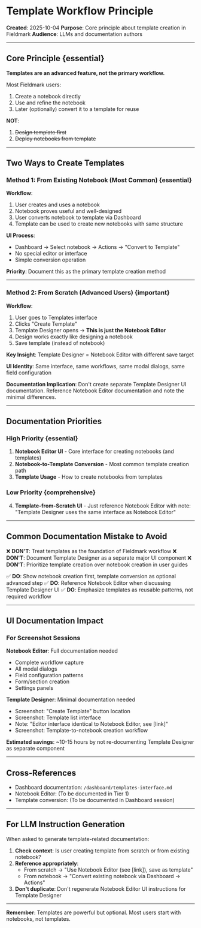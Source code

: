 # Template Workflow Principle
**Created**: 2025-10-04
**Purpose**: Core principle about template creation in Fieldmark
**Audience**: LLMs and documentation authors

---

## Core Principle {essential}

**Templates are an advanced feature, not the primary workflow.**

Most Fieldmark users:
1. Create a notebook directly
2. Use and refine the notebook
3. Later (optionally) convert it to a template for reuse

**NOT**:
1. ~~Design template first~~
2. ~~Deploy notebooks from template~~

---

## Two Ways to Create Templates

### Method 1: From Existing Notebook (Most Common) {essential}

**Workflow**:
1. User creates and uses a notebook
2. Notebook proves useful and well-designed
3. User converts notebook to template via Dashboard
4. Template can be used to create new notebooks with same structure

**UI Process**:
- Dashboard → Select notebook → Actions → "Convert to Template"
- No special editor or interface
- Simple conversion operation

**Priority**: Document this as the primary template creation method

---

### Method 2: From Scratch (Advanced Users) {important}

**Workflow**:
1. User goes to Templates interface
2. Clicks "Create Template"
3. Template Designer opens → **This is just the Notebook Editor**
4. Design works exactly like designing a notebook
5. Save template (instead of notebook)

**Key Insight**: Template Designer = Notebook Editor with different save target

**UI Identity**: Same interface, same workflows, same modal dialogs, same field configuration

**Documentation Implication**: Don't create separate Template Designer UI documentation. Reference Notebook Editor documentation and note the minimal differences.

---

## Documentation Priorities

### High Priority {essential}

1. **Notebook Editor UI** - Core interface for creating notebooks (and templates)
2. **Notebook-to-Template Conversion** - Most common template creation path
3. **Template Usage** - How to create notebooks from templates

### Low Priority {comprehensive}

4. **Template-from-Scratch UI** - Just reference Notebook Editor with note: "Template Designer uses the same interface as Notebook Editor"

---

## Common Documentation Mistake to Avoid

❌ **DON'T**: Treat templates as the foundation of Fieldmark workflow
❌ **DON'T**: Document Template Designer as a separate major UI component
❌ **DON'T**: Prioritize template creation over notebook creation in user guides

✅ **DO**: Show notebook creation first, template conversion as optional advanced step
✅ **DO**: Reference Notebook Editor when discussing Template Designer UI
✅ **DO**: Emphasize templates as reusable patterns, not required workflow

---

## UI Documentation Impact

### For Screenshot Sessions

**Notebook Editor**: Full documentation needed
- Complete workflow capture
- All modal dialogs
- Field configuration patterns
- Form/section creation
- Settings panels

**Template Designer**: Minimal documentation needed
- Screenshot: "Create Template" button location
- Screenshot: Template list interface
- Note: "Editor interface identical to Notebook Editor, see [link]"
- Screenshot: Template-to-notebook creation workflow

**Estimated savings**: ~10-15 hours by not re-documenting Template Designer as separate component

---

## Cross-References

- Dashboard documentation: `/dashboard/templates-interface.md`
- Notebook Editor: (To be documented in Tier 1)
- Template conversion: (To be documented in Dashboard session)

---

## For LLM Instruction Generation

When asked to generate template-related documentation:

1. **Check context**: Is user creating template from scratch or from existing notebook?
2. **Reference appropriately**:
   - From scratch → "Use Notebook Editor (see [link]), save as template"
   - From notebook → "Convert existing notebook via Dashboard → Actions"
3. **Don't duplicate**: Don't regenerate Notebook Editor UI instructions for Template Designer

---

**Remember**: Templates are powerful but optional. Most users start with notebooks, not templates.

